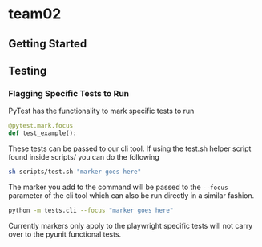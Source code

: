 # team02

## Getting Started


## Testing
### Flagging Specific Tests to Run
PyTest has the functionality to mark specific tests to run
```python
@pytest.mark.focus
def test_example():
```

These tests can be passed to our cli tool. If using the test.sh helper script found inside scripts/ you can do the following
```sh
sh scripts/test.sh "marker goes here"
```

The marker you add to the command will be passed to the `--focus` parameter of the cli tool which can also be run directly in a similar fashion.

```sh
python -m tests.cli --focus "marker goes here"
```

Currently markers only apply to the playwright specific tests will not carry over to the pyunit functional tests.